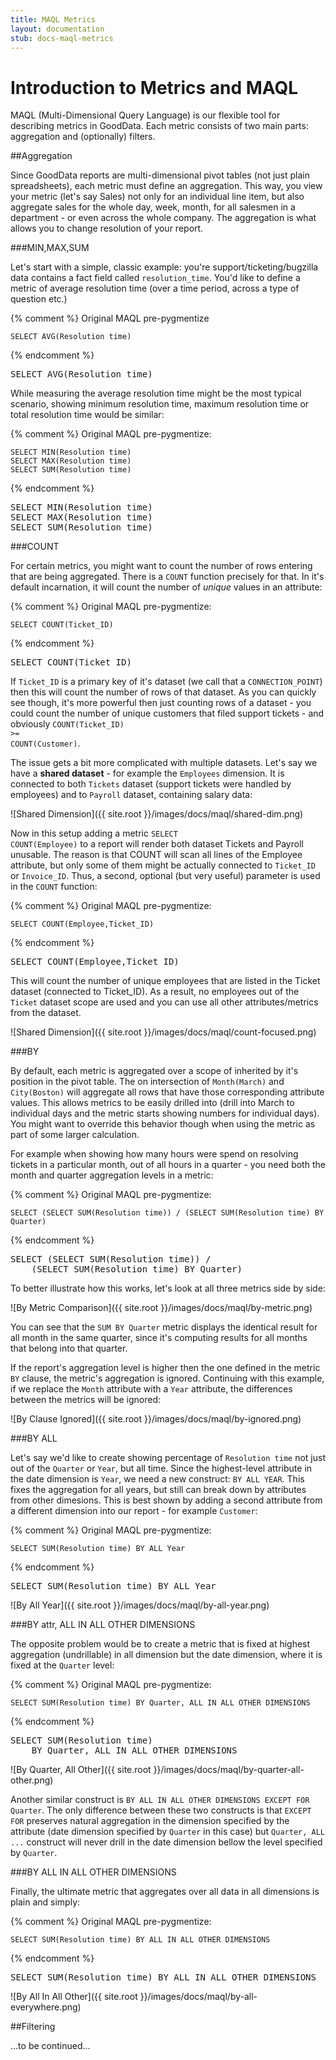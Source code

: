 ```yaml
---
title: MAQL Metrics
layout: documentation
stub: docs-maql-metrics
---
```


# Introduction to Metrics and MAQL

MAQL (Multi-Dimensional Query Language) is our flexible tool for describing metrics in GoodData. Each metric consists of two main parts: aggregation and (optionally) filters.

##Aggregation

Since GoodData reports are multi-dimensional pivot tables (not just plain spreadsheets), each metric must define an aggregation. This way, you view your metric (let's say Sales) not only for an individual line item, but also aggregate sales for the whole day, week, month, for all salesmen in a department - or even across the whole company. The aggregation is what allows you to change resolution of your report.

###MIN,MAX,SUM

Let's start with a simple, classic example: you're support/ticketing/bugzilla data contains a fact field called `resolution_time`. You'd like to define a metric of average resolution time (over a time period, across a type of question etc.)

{% comment %}
Original MAQL pre-pygmentize

    SELECT AVG(Resolution time)

{% endcomment %}

<div class="highlight"><pre><span class="k">SELECT</span> <span class="nf">AVG</span><span class="p">(</span><span class="nv">Resolution time</span><span class="p">)</span>
</pre></div>

While measuring the average resolution time might be the most typical scenario, showing minimum resolution time, maximum resolution time or total resolution time would be similar:

{% comment %}
Original MAQL pre-pygmentize:

    SELECT MIN(Resolution time)
    SELECT MAX(Resolution time)
    SELECT SUM(Resolution time)

{% endcomment %}

<div class="highlight"><pre><span class="k">SELECT</span> <span class="nf">MIN</span><span class="p">(</span><span class="nv">Resolution time</span><span class="p">)</span>
<span class="k">SELECT</span> <span class="nf">MAX</span><span class="p">(</span><span class="nv">Resolution time</span><span class="p">)</span>
<span class="k">SELECT</span> <span class="nf">SUM</span><span class="p">(</span><span class="nv">Resolution time</span><span class="p">)</span>
</pre></div>

###COUNT

For certain metrics, you might want to count the number of rows entering that are being aggregated. There is a `COUNT` function precisely for that. In it's default incarnation, it will count the number of *unique* values in an attribute:

{% comment %}
Original MAQL pre-pygmentize:

    SELECT COUNT(Ticket_ID)

{% endcomment %}

<div class="highlight"><pre><span class="k">SELECT</span> <span class="nf">COUNT</span><span class="p">(</span><span class="nv">Ticket_ID</span><span class="p">)</span>
</pre></div>

If `Ticket_ID` is a primary key of it's dataset (we call that a `CONNECTION_POINT`) then this will count the number of rows of that dataset. As you can quickly see though, it's more powerful then just counting rows of a dataset - you could count the number of unique customers that filed support tickets - and obviously <code class="highlight"><span class="nf">COUNT</span><span class="p">(</span><span class="nv">Ticket_ID</span><span class="p">)</span> <span class="o">&gt;=</span> <span class="nf">COUNT</span><span class="p">(</span><span class="nv">Customer</span><span class="p">)</span></code>.

The issue gets a bit more complicated with multiple datasets. Let's say we have a **shared dataset** - for example the `Employees` dimension. It is connected to both `Tickets` dataset (support tickets were handled by employees) and to `Payroll` dataset, containing salary data:

![Shared Dimension]({{ site.root }}/images/docs/maql/shared-dim.png)

Now in this setup adding a metric <code class="highlight"><span class="k">SELECT</span> <span class="nf">COUNT</span><span class="p">(</span><span class="nv">Employee</span><span class="p">)</span></code> to a report will render both dataset Tickets and Payroll unusable. The reason is that COUNT will scan all lines of the Employee attribute, but only some of them might be actually connected to `Ticket_ID` or `Invoice_ID`. Thus, a second, optional (but very useful) parameter is used in the `COUNT` function:

{% comment %}
Original MAQL pre-pygmentize:

    SELECT COUNT(Employee,Ticket_ID)

{% endcomment %}
<div class="highlight"><pre><span class="k">SELECT</span> <span class="nf">COUNT</span><span class="p">(</span><span class="nv">Employee</span><span class="p">,</span><span class="nv">Ticket_ID</span><span class="p">)</span></pre></div>

This will count the number of unique employees that are listed in the Ticket dataset (connected to Ticket_ID). As a result, no employees out of the `Ticket` dataset scope are used and you can use all other attributes/metrics from the dataset.

![Shared Dimension]({{ site.root }}/images/docs/maql/count-focused.png)

###BY

By default, each metric is aggregated over a scope of inherited by it's position in the pivot table. The on intersection of `Month(March)` and `City(Boston)` will aggregate all rows that have those corresponding attribute values. This allows metrics to be easily drilled into (drill into March to individual days and the metric starts showing numbers for individual days). You might want to override this behavior though when using the metric as part of some larger calculation.

For example when showing how many hours were spend on resolving tickets in a particular month, out of all hours in a quarter - you need both the month and quarter aggregation levels in a metric:

{% comment %}
Original MAQL pre-pygmentize:

    SELECT (SELECT SUM(Resolution time)) / (SELECT SUM(Resolution time) BY Quarter)

{% endcomment %}

<div class="highlight"><pre><span class="k">SELECT</span> <span class="p">(</span><span class="k">SELECT</span> <span class="nf">SUM</span><span class="p">(</span><span class="nv">Resolution time</span><span class="p">))</span> <span class="o">/</span>
    <span class="p">(</span><span class="k">SELECT</span> <span class="nf">SUM</span><span class="p">(</span><span class="nv">Resolution time</span><span class="p">)</span> <span class="k">BY</span> <span class="nv">Quarter</span><span class="p">)</span></pre></div>

To better illustrate how this works, let's look at all three metrics side by side:

![By Metric Comparison]({{ site.root }}/images/docs/maql/by-metric.png)

You can see that the `SUM BY Quarter` metric displays the identical result for all month in the same quarter, since it's computing results for all months that belong into that quarter.

If the report's aggregation level is higher then the one defined in the metric `BY` clause, the metric's aggregation is ignored. Continuing with this example, if we replace the `Month` attribute with a `Year` attribute, the differences between the metrics will be ignored:

![By Clause Ignored]({{ site.root }}/images/docs/maql/by-ignored.png)

###BY ALL

Let's say we'd like to create showing percentage of `Resolution time` not just out of the `Quarter` or `Year`, but all time. Since the highest-level attribute in the date dimension is `Year`, we need a new construct: `BY ALL YEAR`. This fixes the aggregation for all years, but still can break down by attributes from other dimesions. This is best shown by adding a second attribute from a different dimension into our report - for example `Customer`:

{% comment %}
Original MAQL pre-pygmentize:

    SELECT SUM(Resolution time) BY ALL Year

{% endcomment %}
<div class="highlight"><pre><span class="k">SELECT</span> <span class="nf">SUM</span><span class="p">(</span><span class="nv">Resolution time</span><span class="p">)</span> <span class="k">BY ALL</span> <span class="nv">Year</span></pre></div>

![By All Year]({{ site.root }}/images/docs/maql/by-all-year.png)

###BY attr, ALL IN ALL OTHER DIMENSIONS

The opposite problem would be to create a metric that is fixed at highest aggregation (undrillable) in all dimension but the date dimension, where it is fixed at the `Quarter` level:

{% comment %}
Original MAQL pre-pygmentize:

    SELECT SUM(Resolution time) BY Quarter, ALL IN ALL OTHER DIMENSIONS

{% endcomment %}
<div class="highlight"><pre><span class="k">SELECT</span> <span class="nf">SUM</span><span class="p">(</span><span class="nv">Resolution time</span><span class="p">)</span>
    <span class="k">BY</span> <span class="nv">Quarter</span><span class="p">,</span> <span class="k">ALL IN ALL OTHER DIMENSIONS</span></pre></div>

![By Quarter, All Other]({{ site.root }}/images/docs/maql/by-quarter-all-other.png)

Another similar construct is `BY ALL IN ALL OTHER DIMENSIONS EXCEPT FOR Quarter`. The only difference between these two constructs is that `EXCEPT FOR` preserves natural aggregation in the dimension specified by the attribute (date dimension specified by `Quarter` in this case) but `Quarter, ALL ...` construct will never drill in the date dimension bellow the level specified by `Quarter`.

###BY ALL IN ALL OTHER DIMENSIONS

Finally, the ultimate metric that aggregates over all data in all dimensions is plain and simply:

{% comment %}
Original MAQL pre-pygmentize:

    SELECT SUM(Resolution time) BY ALL IN ALL OTHER DIMENSIONS

{% endcomment %}
<div class="highlight"><pre><span class="k">SELECT</span> <span class="nf">SUM</span><span class="p">(</span><span class="nv">Resolution time</span><span class="p">)</span> <span class="k">BY ALL IN ALL OTHER DIMENSIONS</span></pre></div>

![By All In All Other]({{ site.root }}/images/docs/maql/by-all-everywhere.png)


##Filtering

…to be continued…